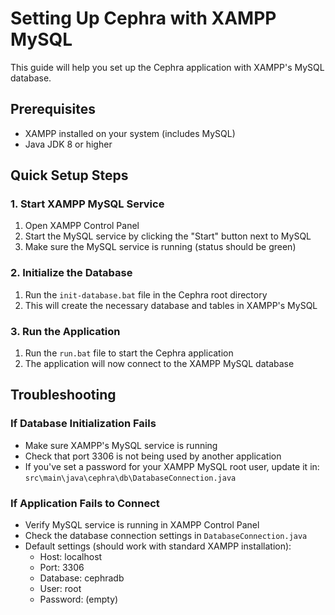 # Setting Up Cephra with XAMPP MySQL

This guide will help you set up the Cephra application with XAMPP's MySQL database.

## Prerequisites
- XAMPP installed on your system (includes MySQL)
- Java JDK 8 or higher

## Quick Setup Steps

### 1. Start XAMPP MySQL Service
1. Open XAMPP Control Panel
2. Start the MySQL service by clicking the "Start" button next to MySQL
3. Make sure the MySQL service is running (status should be green)

### 2. Initialize the Database
1. Run the `init-database.bat` file in the Cephra root directory
2. This will create the necessary database and tables in XAMPP's MySQL

### 3. Run the Application
1. Run the `run.bat` file to start the Cephra application
2. The application will now connect to the XAMPP MySQL database

## Troubleshooting

### If Database Initialization Fails
- Make sure XAMPP's MySQL service is running
- Check that port 3306 is not being used by another application
- If you've set a password for your XAMPP MySQL root user, update it in:
  `src\main\java\cephra\db\DatabaseConnection.java`

### If Application Fails to Connect
- Verify MySQL service is running in XAMPP Control Panel
- Check the database connection settings in `DatabaseConnection.java`
- Default settings (should work with standard XAMPP installation):
  - Host: localhost
  - Port: 3306
  - Database: cephradb
  - User: root
  - Password: (empty)